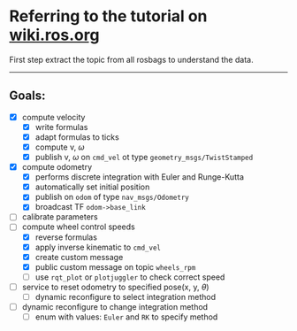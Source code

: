 # Referring to the tutorial on [wiki.ros.org](https://wiki.ros.org/rosbag/Tutorials/reading%20msgs%20from%20a%20bag%20file)
First step extract the topic from all rosbags to understand the data.

---

## Goals:
- [x] compute velocity
  - [x] write formulas
  - [x] adapt formulas to ticks
  - [x] compute v, $\omega$
  - [x] publish v, $\omega$ on `cmd_vel` ot type `geometry_msgs/TwistStamped`
- [x] compute odometry
  - [x] performs discrete integration with Euler and Runge-Kutta
  - [x] automatically set initial position
  - [x] publish on `odom` of type `nav_msgs/Odometry`
  - [x] broadcast TF `odom->base_link`
- [ ] calibrate parameters
- [ ] compute wheel control speeds
  - [x] reverse formulas
  - [x] apply inverse kinematic to `cmd_vel`
  - [x] create custom message
  - [x] public custom message on topic `wheels_rpm`
  - [ ] use `rqt_plot` or `plotjuggler` to check correct speed
- [ ] service to reset odometry to specified pose(x, y, $\theta$)
  - [ ] dynamic reconfigure to select integration method
- [ ] dynamic reconfigure to change integration method
  - [ ] enum with values: `Euler` and `RK` to specify method